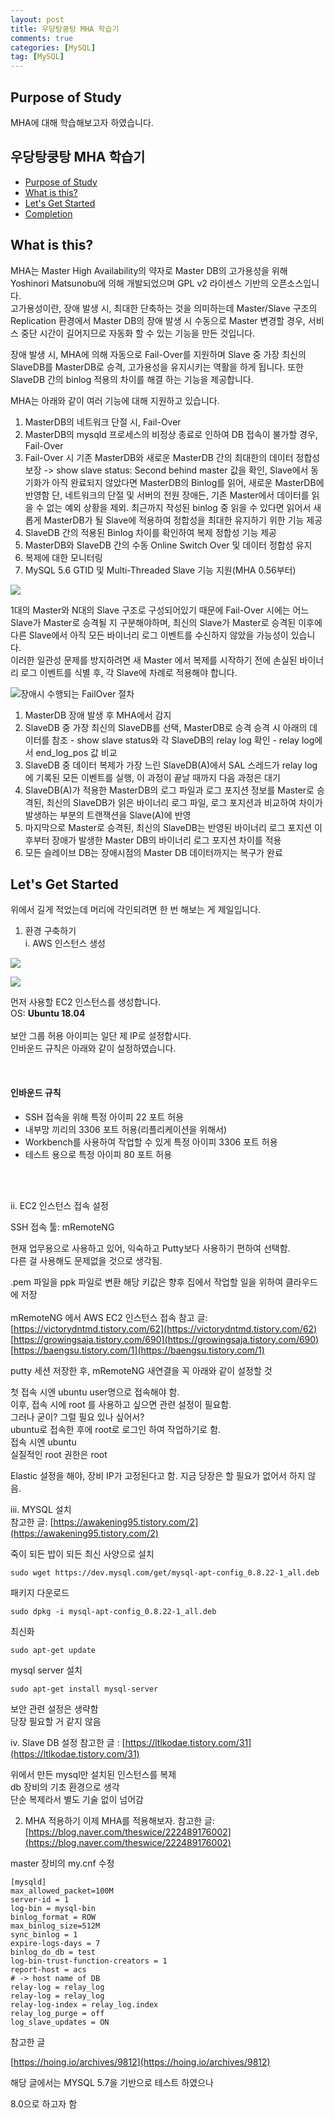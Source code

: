 ```yaml
---
layout: post
title: 우당탕쿵탕 MHA 학습기
comments: true
categories: [MySQL]
tag: [MySQL]
---
```


## Purpose of Study
MHA에 대해 학습해보고자 하였습니다. 

## 우당탕쿵탕 MHA 학습기
 - [Purpose of Study](#purpose-of-study)
 - [What is this?](#what-is-this)
 - [Let's Get Started](#lets-get-started)
 - [Completion](#전부-적용이-된-모습)

## What is this?
MHA는 Master High Availability의 약자로 Master DB의 고가용성을 위해 Yoshinori Matsunobu에 의해 개발되었으며 GPL v2 라이센스 기반의 오픈소스입니다.   
고가용성이란, 장애 발생 시, 최대한 단축하는 것을 의미하는데 Master/Slave 구조의 Replication 환경에서 Master DB의 장애 발생 시 수동으로 Master 변경할 경우, 서비스 중단 시간이 길어지므로 자동화 할 수 있는 기능을 만든 것입니다. 
  

장애 발생 시, MHA에 의해 자동으로 Fail-Over를 지원하며 Slave 중 가장 최신의 SlaveDB를 MasterDB로 승격, 고가용성을 유지시키는 역활을 하게 됩니다. 
또한 SlaveDB 간의 binlog 적용의 차이를 해결 하는 기능을 제공합니다. 
  

MHA는 아래와 같이 여러 기능에 대해 지원하고 있습니다.  
 1. MasterDB의 네트워크 단절 시, Fail-Over
 2. MasterDB의 mysqld 프로세스의 비정상 종료로 인하여 DB 접속이 불가할 경우, Fail-Over
 3. Fail-Over 시 기존 MasterDB와 새로운 MasterDB 간의 최대한의 데이터 정합성 보장
  -> show slave status: Second behind master 값을 확인, Slave에서 동기화가 아직 완료되지 않았다면 MasterDB의 Binlog를 읽어, 새로운 MasterDB에 반영함
  단, 네트워크의 단절 및 서버의 전원 장애든, 기존 Master에서 데이터를 읽을 수 없는 예외 상황을 제외. 최근까지 작성된 binlog 중 읽을 수 있다면 읽어서 새롭게 MasterDB가 될 Slave에 적용하여 정합성을 최대한 유지하기 위한 기능 제공 
 4. SlaveDB 간의 적용된 Binlog 차이를 확인하여 복제 정합성 기능 제공
 5. MasterDB와 SlaveDB 간의 수동 Online Switch Over 및 데이터 정합성 유지
 6. 복제에 대한 모니터링
 7. MySQL 5.6 GTID 및 Multi-Threaded Slave 기능 지원(MHA 0.56부터)
  
  
  
![](../asset/MHA/images/MHA%EC%9D%98%EC%9E%A5%EC%95%A0%EB%B0%9C%EC%83%9D%EC%8B%9CFailOver.png)  
  
1대의 Master와 N대의 Slave 구조로 구성되어있기 때문에 Fail-Over 시에는 어느 Slave가 Master로 승격될 지 구분해야하며, 최신의 Slave가 Master로 승격된 이후에 다른 Slave에서 아직 모든 바이너리 로그 이벤트를 수신하지 않았을 가능성이 있습니다.  
이러한 일관성 문제를 방지하려면 새 Master 에서 복제를 시작하기 전에 손실된 바이너리 로그 이벤트를 식별 후, 각 Slave에 차례로 적용해야 합니다.  

  
![장애시 수행되는 FailOver 절차](../asset/MHA/images/%EC%9E%A5%EC%95%A0%EC%8B%9C%EC%88%98%ED%96%89%EB%90%98%EB%8A%94FailOver%EC%A0%88%EC%B0%A8.png)  

  1. MasterDB 장애 발생 후 MHA에서 감지
  2. SlaveDB 중 가장 최신의 SlaveDB를 선택, MasterDB로 승격
    승격 시 아래의 데이터를 참조
    - show slave status와 각 SlaveDB의 relay log 확인
    - relay log에서 end_log_pos 값 비교
  3. SlaveDB 중 데이터 복제가 가장 느린 SlaveDB(A)에서 SAL 스레드가 relay log에 기록된 모든 이벤트를 실행, 이 과정이 끝날 때까지 다음 과정은 대기
  4. SlaveDB(A)가 적용한 MasterDB의 로그 파일과 로그 포지션 정보를 Master로 승격된, 최신의 SlaveDB가 읽은 바이너리 로그 파일, 로그 포지션과 비교하여 차이가 발생하는 부분의 트랜잭션을 Slave(A)에 반영
  5. 마지막으로 Master로 승격된, 최신의 SlaveDB는 반영된 바이너리 로그 포지션 이후부터 장애가 발생한 Master DB의 바이너리 로그 포지션 차이를 적용
  6. 모든 슬레이브 DB는 장애시점의 Master DB 데이터까지는 복구가 완료


## Let's Get Started
위에서 길게 적었는데 머리에 각인되려면 한 번 해보는 게 제일입니다. 

1. 환경 구축하기<br/>
 i. AWS 인스턴스 생성<br/>

![](../asset/MHA/images/AWS%EC%9D%B8%EC%8A%A4%ED%84%B4%EC%8A%A4%EC%83%9D%EC%84%B1.png)  


![](../asset/MHA/images/AWS%EC%9D%B8%EC%8A%A4%ED%84%B4%EC%8A%A4%EC%83%9D%EC%84%B12.png)  


먼저 사용할 EC2 인스턴스를 생성합니다. <br/>
OS: **Ubuntu 18.04**<br/>
<br/>
보안 그룹 허용 아이피는 일단 제 IP로 설정합시다. <br/>
인바운드 규칙은 아래와 같이 설정하였습니다. <br/>

<br/>

#### 인바운드 규칙
 - SSH 접속을 위해 특정 아이피 22 포트 허용
 - 내부망 끼리의 3306 포트 허용(리플리케이션을 위해서)
 - Workbench를 사용하여 작업할 수 있게 특정 아이피 3306 포트 허용 
 - 테스트 용으로 특정 아이피  80 포트 허용
<br/>
<br/>

 ii. EC2 인스턴스 접속 설정 <br/>

SSH 접속 툴: mRemoteNG<br/>

현재 업무용으로 사용하고 있어, 익숙하고 Putty보다 사용하기 편하여 선택함. <br/>
다른 걸 사용해도 문제없을 것으로 생각됨. <br/>

.pem 파일을 ppk 파일로 변환 해당 키값은 향후 집에서 작업할 일을 위하여 클라우드에 저장<br/>
<br/>
mRemoteNG 에서 AWS EC2 인스턴스 접속 참고 글: <br/>
[https://victorydntmd.tistory.com/62](https://victorydntmd.tistory.com/62)  
[https://growingsaja.tistory.com/690](https://growingsaja.tistory.com/690)  
[https://baengsu.tistory.com/1](https://baengsu.tistory.com/1)  


putty 세션 저장한 후, mRemoteNG 새연결을 꼭 아래와 같이 설정할 것



첫 접속 시엔 ubuntu user명으로 접속해야 함.  
이후, 접속 시에 root 를 사용하고 싶으면 관련 설정이 필요함.  
그러나 굳이? 그럴 필요 있나 싶어서?   
ubuntu로 접속한 후에 root로 로그인 하여 작업하기로 함.  
접속 시엔 ubuntu   
실질적인 root 권한은 root   

Elastic 설정을 해야, 장비 IP가 고정된다고 함. 지금 당장은 할 필요가 없어서 하지 않음.  


 iii. MYSQL 설치  
참고한 글: [https://awakening95.tistory.com/2](https://awakening95.tistory.com/2)  
  
죽이 되든 밥이 되든 최신 사양으로 설치  

```
sudo wget https://dev.mysql.com/get/mysql-apt-config_0.8.22-1_all.deb
```

패키지 다운로드  

```
sudo dpkg -i mysql-apt-config_0.8.22-1_all.deb
```

최신화

```
sudo apt-get update
```

mysql server 설치 
```
sudo apt-get install mysql-server
```
  
보안 관련 설정은 생략함  
당장 필요할 거 같지 않음  

 iv. Slave DB 설정
참고한 글 : [https://ltlkodae.tistory.com/31](https://ltlkodae.tistory.com/31)  
  
위에서 만든 mysql만 설치된 인스턴스를 복제  
db 장비의 기초 환경으로 생각  
단순 복제라서 별도 기술 없이 넘어감  


2. MHA 적용하기
이제 MHA를 적용해보자. 
참고한 글: [https://blog.naver.com/theswice/222489176002](https://blog.naver.com/theswice/222489176002)  
  
master 장비의 my.cnf 수정   
  
```shell
[mysqld]
max_allowed_packet=100M
server-id = 1
log-bin = mysql-bin
binlog_format = ROW
max_binlog_size=512M
sync_binlog = 1
expire-logs-days = 7
binlog_do_db = test
log-bin-trust-function-creators = 1
report-host = acs
# -> host name of DB
relay-log = relay_log
relay-log = relay_log
relay-log-index = relay_log.index
relay_log_purge = off
log_slave_updates = ON
```  



참고한 글

[https://hoing.io/archives/9812](https://hoing.io/archives/9812)

해당 글에서는 MYSQL 5.7을 기반으로 테스트 하였으나 

8.0으로 하고자 함

